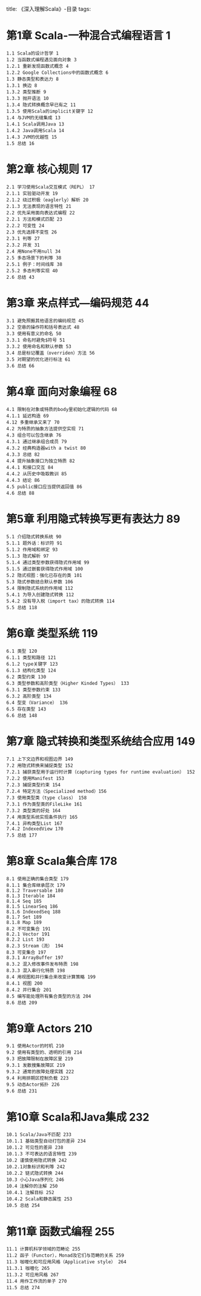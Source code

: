 title: 《深入理解Scala》-目录
tags: 

# 第1章 Scala-一种混合式编程语言 1

	1.1 Scala的设计哲学 1
	1.2 当函数式编程遇见面向对象 3
	1.2.1 重新发现函数式概念 4
	1.2.2 Google Collections中的函数式概念 6
	1.3 静态类型和表达力 8
	1.3.1 换边 8
	1.3.2 类型推断 9
	1.3.3 抛开语法 10
	1.3.4 隐式转换概念早已有之 11
	1.3.5 使用Scala的implicit关键字 12
	1.4 与JVM的无缝集成 13
	1.4.1 Scala调用Java 13
	1.4.2 Java调用Scala 14
	1.4.3 JVM的优越性 15
	1.5 总结 16

# 第2章 核心规则 17

 	2.1 学习使用Scala交互模式（REPL） 17
	2.1.1 实验驱动开发 19
	2.1.2 绕过积极（eaglerly）解析 20
	2.1.3 无法表现的语言特性 21
	2.2 优先采用面向表达式编程 22
	2.2.1 方法和模式匹配 23
	2.2.2 可变性 24
	2.3 优先选择不变性 26
	2.3.1 判等 27
	2.3.2 并发 31
	2.4 用None不用null 34
	2.5 多态场景下的判等 38
	2.5.1 例子：时间线库 38
	2.5.2 多态判等实现 40
	2.6 总结 43

# 第3章 来点样式—编码规范 44 

	3.1 避免照搬其他语言的编码规范 45
	3.2 空悬的操作符和括号表达式 48
	3.3 使用有意义的命名 50
	3.3.1 命名时避免$符号 51
	3.3.2 使用命名和默认参数 53
	3.4 总是标记覆盖（overriden）方法 56
	3.5 对期望的优化进行标注 61
	3.6 总结 66

# 第4章 面向对象编程 68

 	4.1 限制在对象或特质的body里初始化逻辑的代码 68
	4.1.1 延迟构造 69
	4.12 多重继承又来了 70
	4.2 为特质的抽象方法提供空实现 71
	4.3 组合可以包含继承 76
	4.3.1 通过继承组合成员 79
	4.3.2 经典构造器with a twist 80
	4.3.3 总结 82
	4.4 提升抽象接口为独立特质 82
	4.4.1 和接口交互 84
	4.4.2 从历史中吸取教训 85
	4.4.3 结论 86
	4.5 public接口应当提供返回值 86
	4.6 总结 88

# 第5章 利用隐式转换写更有表达力 89 

	5.1 介绍隐式转换系统 90
	5.1.1 题外话：标识符 91
	5.1.2 作用域和绑定 93
	5.1.3 隐式解析 97
	5.1.4 通过类型参数获得隐式作用域 99
	5.1.5 通过嵌套获得隐式作用域 100
	5.2 隐式视图：强化已存在的类 101
	5.3 隐式参数结合默认参数 106
	5.4 限制隐式系统的作用域 112
	5.4.1 为导入创建隐式转换 112
	5.4.2 没有导入税（import tax）的隐式转换 114
	5.5 总结 118

# 第6章 类型系统 119

 	6.1 类型 120
	6.1.1 类型和路径 121
	6.1.2 type关键字 123
	6.1.3 结构化类型 124
	6.2 类型约束 130
	6.3 类型参数和高阶类型（Higher Kinded Types） 133
	6.3.1 类型参数约束 133
	6.3.2 高阶类型 134
	6.4 型变（Variance） 136
	6.5 存在类型 143
	6.6 总结 148

# 第7章 隐式转换和类型系统结合应用 149

	7.1 上下文边界和视图边界 149
	7.2 用隐式转换来捕捉类型 152
	7.2.1 捕获类型用于运行时计算（capturing types for runtime evaluation） 152
	7.2.2 使用Manifest 153
	7.2.3 捕捉类型约束 154
	7.2.4 特定方法（Specialized method）156
	7.3 使用类型类（type class） 158
	7.3.1 作为类型类的FileLike 161
	7.3.2 类型类的好处 164
	7.4 用类型系统实现条件执行 165
	7.4.1 异构类型List 167
	7.4.2 IndexedView 170
	7.5 总结 177

# 第8章 Scala集合库 178

 	8.1 使用正确的集合类型 179
	8.1.1 集合库继承层次 179
	8.1.2 Traversable 180
	8.1.3 Iterable 184
	8.1.4 Seq 185
	8.1.5 LinearSeq 186
	8.1.6 IndexedSeq 188
	8.1.7 Set 189
	8.1.8 Map 189
	8.2 不可变集合 191
	8.2.1 Vector 191
	8.2.2 List 193
	8.2.3 Stream（流） 194
	8.3 可变集合 197
	8.3.1 ArrayBuffer 197
	8.3.2 混入修改事件发布特质 198
	8.3.3 混入串行化特质 198
	8.4 用视图和并行集合来改变计算策略 199
	8.4.1 视图 200
	8.4.2 并行集合 201
	8.5 编写能处理所有集合类型的方法 204
	8.6 总结 209

# 第9章 Actors 210

 	9.1 使用Actor的时机 210
	9.2 使用有类型的、透明的引用 214
	9.3 把故障限制在故障区里 219
	9.3.1 发散搜集故障区 219
	9.3.2 通常的故障处理实践 222
	9.4 利用排期区控制负载 223
	9.5 动态Actor拓扑 226
	9.6 总结 231

# 第10章 Scala和Java集成 232

 	10.1 Scala/Java不匹配 233
	10.1.1 基础类型自动打包的差异 234
	10.1.2 可见性的差异 238
	10.1.3 不可表达的语言特性 239
	10.2 谨慎使用隐式转换 242
	10.2.1对象标识和判等 242
	10.2.2 链式隐式转换 244
	10.3 小心Java序列化 246
	10.4 注解你的注解 250
	10.4.1 注解目标 252
	10.4.2 Scala和静态属性 253
	10.5 总结 254

# 第11章 函数式编程 255

 	11.1 计算机科学领域的范畴论 255
	11.2 函子（Functor），Monad及它们与范畴的关系 259
	11.3 咖喱化和可应用风格（Applicative style） 264
	11.3.1 咖喱化 265
	11.3.2 可应用风格 267
	11.4 用作工作流的单子 270
	11.5 总结 274 